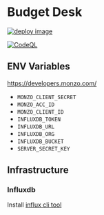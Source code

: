 # Budget Desk
[![deploy image](https://github.com/apmaros/budgetapp/actions/workflows/deploy_image.yml/badge.svg)](https://github.com/apmaros/budgetapp/actions/workflows/deploy_image.yml)

[![CodeQL](https://github.com/apmaros/budgetapp/actions/workflows/codeql-analysis.yml/badge.svg)](https://github.com/apmaros/budgetapp/actions/workflows/codeql-analysis.yml)

## ENV Variables

https://developers.monzo.com/

- `MONZO_CLIENT_SECRET`
- `MONZO_ACC_ID`
- `MONZO_CLIENT_ID`
- `INFLUXDB_TOKEN`
- `INFLUXDB_URL`
- `INFLUXDB_ORG`
- `INFLUXDB_BUCKET`
- `SERVER_SECRET_KEY`

## Infrastructure

### Influxdb
Install [influx cli tool](https://docs.influxdata.com/influxdb/v1.8/introduction/install/?t=macOS)
